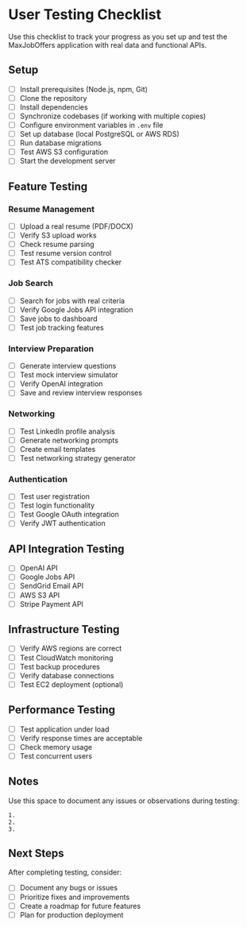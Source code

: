 # User Testing Checklist

Use this checklist to track your progress as you set up and test the MaxJobOffers application with real data and functional APIs.

## Setup

- [ ] Install prerequisites (Node.js, npm, Git)
- [ ] Clone the repository
- [ ] Install dependencies
- [ ] Synchronize codebases (if working with multiple copies)
- [ ] Configure environment variables in `.env` file
- [ ] Set up database (local PostgreSQL or AWS RDS)
- [ ] Run database migrations
- [ ] Test AWS S3 configuration
- [ ] Start the development server

## Feature Testing

### Resume Management
- [ ] Upload a real resume (PDF/DOCX)
- [ ] Verify S3 upload works
- [ ] Check resume parsing
- [ ] Test resume version control
- [ ] Test ATS compatibility checker

### Job Search
- [ ] Search for jobs with real criteria
- [ ] Verify Google Jobs API integration
- [ ] Save jobs to dashboard
- [ ] Test job tracking features

### Interview Preparation
- [ ] Generate interview questions
- [ ] Test mock interview simulator
- [ ] Verify OpenAI integration
- [ ] Save and review interview responses

### Networking
- [ ] Test LinkedIn profile analysis
- [ ] Generate networking prompts
- [ ] Create email templates
- [ ] Test networking strategy generator

### Authentication
- [ ] Test user registration
- [ ] Test login functionality
- [ ] Test Google OAuth integration
- [ ] Verify JWT authentication

## API Integration Testing

- [ ] OpenAI API
- [ ] Google Jobs API
- [ ] SendGrid Email API
- [ ] AWS S3 API
- [ ] Stripe Payment API

## Infrastructure Testing

- [ ] Verify AWS regions are correct
- [ ] Test CloudWatch monitoring
- [ ] Test backup procedures
- [ ] Verify database connections
- [ ] Test EC2 deployment (optional)

## Performance Testing

- [ ] Test application under load
- [ ] Verify response times are acceptable
- [ ] Check memory usage
- [ ] Test concurrent users

## Notes

Use this space to document any issues or observations during testing:

```
1. 
2. 
3. 
```

## Next Steps

After completing testing, consider:

- [ ] Document any bugs or issues
- [ ] Prioritize fixes and improvements
- [ ] Create a roadmap for future features
- [ ] Plan for production deployment
